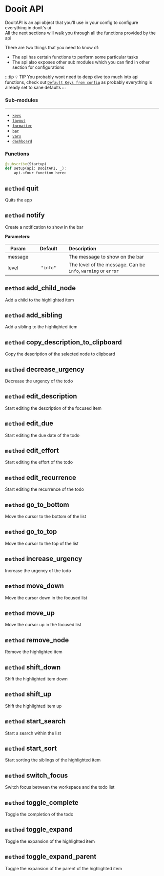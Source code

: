 <style>
h2 code {
    color: var(--vp-c-brand-1);
}
</style>

<!-- ------------------------------------ -->

# Dooit API

DooitAPI is an api object that you'll use in your config to configure everything in dooit's ui \
All the next sections will walk you through all the functions provided by the api

There are two things that you need to know of:

- The api has certain functions to perform some particular tasks
- The api also exposes other sub modules which you can find in other section for configurations

:::tip :bulb: TIP
You probably wont need to deep dive too much into api functions, check out [`Default Keys from config`](/extra/moving_from_v2#new-4) as probably everything is already set to sane defaults
:::

### Sub-modules
------------

- [`keys`](./keys.md)
- [`layout`](./layout.md)
- [`formatter`](./formatter.md)
- [`bar`](./bar.md)
- [`vars`](./vars.md)
- [`dashboard`](./dashboard.md)

### Functions

```py
@subscribe(Startup)
def setup(api: DooitAPI, _):
    api.<Your function here>
```

## `method` quit

Quits the app

## `method` notify

Create a notification to show in the bar

**Parameters:**

| Param|<div style="width: 100px">Default</div> |Description|
| ------------- | :----------------:  | :----------------------------------------------------------------------------------------|
| message       |                     | The message to show on the bar                                                           |
| level         | `"info"`            | The level of the message. Can be `info`, `warning` or `error`                            |

## `method` add_child_node 

Add a child to the highlighted item

## `method` add_sibling 

Add a sibling to the highlighted item

## `method` copy_description_to_clipboard

Copy the description of the selected node to clipboard

## `method` decrease_urgency 

Decrease the urgency of the todo

## `method` edit_description 

Start editing the description of the focused item

## `method` edit_due 

Start editing the due date of the todo

## `method` edit_effort 

Start editing the effort of the todo

## `method` edit_recurrence 

Start editing the recurrence of the todo

## `method` go_to_bottom 

Move the cursor to the bottom of the list

## `method` go_to_top 

Move the cursor to the top of the list

## `method` increase_urgency 

Increase the urgency of the todo

## `method` move_down 

Move the cursor down in the focused list

## `method` move_up 

Move the cursor up in the focused list

## `method` remove_node 

Remove the highlighted item

## `method` shift_down 

Shift the highlighted item down

## `method` shift_up 

Shift the highlighted item up

## `method` start_search 

Start a search within the list

## `method` start_sort 

Start sorting the siblings of the highlighted item

## `method` switch_focus 

Switch focus between the workspace and the todo list

## `method` toggle_complete 

Toggle the completion of the todo

## `method` toggle_expand 

Toggle the expansion of the highlighted item

## `method` toggle_expand_parent 

Toggle the expansion of the parent of the highlighted item
